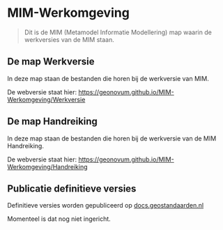 MIM-Werkomgeving
================

>   Dit is de MIM (Metamodel Informatie Modellering) map waarin de werkversies
>   van de MIM staan.

De map Werkversie
-----------------

In deze map staan de bestanden die horen bij de werkversie van MIM.

De webversie staat hier:
<https://geonovum.github.io/MIM-Werkomgeving/Werkversie>

De map Handreiking
------------------

In deze map staan de bestanden die horen bij de werkversie van de MIM
Handreiking.

De webversie staat hier:
<https://geonovum.github.io/MIM-Werkomgeving/Handreiking>

Publicatie definitieve versies
------------------------------

Definitieve versies worden gepubliceerd op
[docs.geostandaarden.nl](http://docs.geostandaarden.nl)

Momenteel is dat nog niet ingericht.
